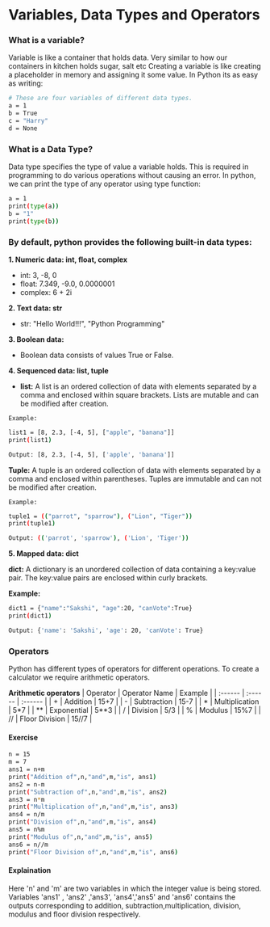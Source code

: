 # Variables, Data Types and Operators

### What is a variable?
Variable is like a container that holds data. Very similar to how our containers in kitchen holds sugar, salt etc Creating a variable is like creating a placeholder in memory and assigning it some value. In Python its as easy as writing:

```bash
# These are four variables of different data types.
a = 1
b = True
c = "Harry"
d = None
```

### What is a Data Type?
Data type specifies the type of value a variable holds. This is required in programming to do various operations without causing an error.
In python, we can print the type of any operator using type function:

```bash
a = 1
print(type(a))
b = "1"
print(type(b))
```

### By default, python provides the following built-in data types:
__1. Numeric data: int, float, complex__
- int: 3, -8, 0
- float: 7.349, -9.0, 0.0000001
- complex: 6 + 2i

__2. Text data: str__
- str: "Hello World!!!", "Python Programming"

__3. Boolean data:__
- Boolean data consists of values True or False.

__4. Sequenced data: list, tuple__
- __list:__ A list is an ordered collection of data with elements separated by a comma and enclosed within square brackets. Lists are mutable and can be modified after creation.

`Example:`
```bash
list1 = [8, 2.3, [-4, 5], ["apple", "banana"]]
print(list1)

Output: [8, 2.3, [-4, 5], ['apple', 'banana']]
```

__Tuple:__ A tuple is an ordered collection of data with elements separated by a comma and enclosed within parentheses. Tuples are immutable and can not be modified after creation.

`Example:`
```bash
tuple1 = (("parrot", "sparrow"), ("Lion", "Tiger"))
print(tuple1)

Output: (('parrot', 'sparrow'), ('Lion', 'Tiger'))
```

__5. Mapped data: dict__

__dict:__ A dictionary is an unordered collection of data containing a key:value pair. The key:value pairs are enclosed within curly brackets.

__Example:__
```bash
dict1 = {"name":"Sakshi", "age":20, "canVote":True}
print(dict1)

Output: {'name': 'Sakshi', 'age': 20, 'canVote': True}
```

### Operators
Python has different types of operators for different operations. To create a calculator we require arithmetic operators.

__Arithmetic operators__
| Operator  | Operator Name  | Example |
| :------ | :------ | :------ |
| + | Addition | 15+7 |
| -	| Subtraction | 15-7 |
| * |	Multiplication	| 5*7 |
| ** | Exponential | 5**3 |
| / | Division | 5/3 |
| % | Modulus | 15%7 |
| // | Floor Division | 15//7 |


#### Exercise
```bash
n = 15
m = 7
ans1 = n+m
print("Addition of",n,"and",m,"is", ans1)
ans2 = n-m
print("Subtraction of",n,"and",m,"is", ans2)
ans3 = n*m
print("Multiplication of",n,"and",m,"is", ans3)
ans4 = n/m
print("Division of",n,"and",m,"is", ans4)
ans5 = n%m
print("Modulus of",n,"and",m,"is", ans5)
ans6 = n//m
print("Floor Division of",n,"and",m,"is", ans6)
```

#### Explaination
Here 'n' and 'm' are two variables in which the integer value is being stored. Variables 'ans1' , 'ans2' ,'ans3', 'ans4','ans5' and 'ans6' contains the outputs corresponding to addition, subtraction,multiplication, division, modulus and floor division respectively.

